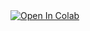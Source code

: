 

<a target="_blank" href="https://colab.research.google.com/gist/ca-schue/73cff6faf02b6d75d84573625fd89bea/robot-navigation-with-potential-fields.ipynb">
  <img src="https://colab.research.google.com/assets/colab-badge.svg" alt="Open In Colab"/>
</a>
